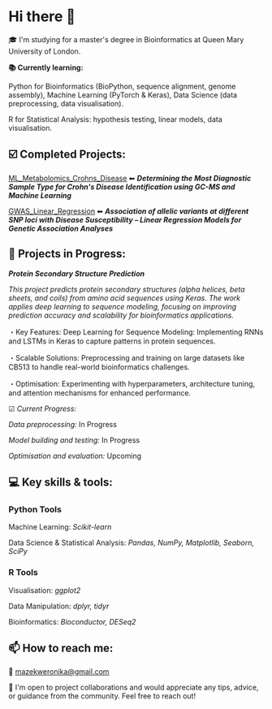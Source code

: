 # Hi there 👋

🎓 I'm studying for a master's degree in Bioinformatics at Queen Mary University of London.

**📚 Currently learning:**

Python for Bioinformatics (BioPython, sequence alignment, genome assembly), Machine Learning (PyTorch & Keras), Data Science (data preprocessing, data visualisation).

R for Statistical Analysis: hypothesis testing, linear models, data visualisation.

## ☑️ Completed Projects:

[ML_Metabolomics_Crohns_Disease](https://github.com/WeronikaMazek/ML_Metabolomics_Crohns_Disease.git) ⬅︎
***Determining the Most Diagnostic Sample Type for Crohn's Disease Identification using GC-MS and Machine Learning***

[GWAS_Linear_Regression](https://github.com/WeronikaMazek/GWAS_Linear_Regression) ⬅︎ ***Association of allelic variants at different SNP loci with Disease Susceptibility – Linear Regression Models for Genetic Association Analyses***

## 🌱 Projects in Progress:

***Protein Secondary Structure Prediction***

*This project predicts protein secondary structures (alpha helices, beta sheets, and coils) from amino acid sequences using Keras. The work applies deep learning to sequence modeling, focusing on improving prediction accuracy and scalability for bioinformatics applications.*

・Key Features: Deep Learning for Sequence Modeling: Implementing RNNs and LSTMs in Keras to capture patterns in protein sequences.

・Scalable Solutions: Preprocessing and training on large datasets like CB513 to handle real-world bioinformatics challenges.

・Optimisation: Experimenting with hyperparameters, architecture tuning, and attention mechanisms for enhanced performance.

☑︎ *Current Progress:*

*Data preprocessing:* In Progress

*Model building and testing:* In Progress

*Optimisation and evaluation:* Upcoming

## 💻 Key skills & tools:

### Python Tools

Machine Learning: *Scikit-learn*

Data Science & Statistical Analysis: *Pandas, NumPy, Matplotlib, Seaborn, SciPy*

### R Tools

Visualisation: *ggplot2*

Data Manipulation: *dplyr, tidyr*

Bioinformatics: *Bioconductor, DESeq2*

## 📫 How to reach me:
📧 mazekweronika@gmail.com

🤝 I'm open to project collaborations and would appreciate any tips, advice, or guidance from the community. Feel free to reach out!
